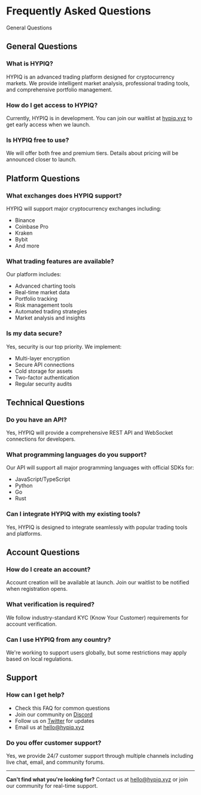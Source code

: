 # Frequently Asked Questions

General Questions

## General Questions​

### What is HYPIQ?​

HYPIQ is an advanced trading platform designed for cryptocurrency markets. We provide intelligent market analysis, professional trading tools, and comprehensive portfolio management.

### How do I get access to HYPIQ?​

Currently, HYPIQ is in development. You can join our waitlist at [hypiq.xyz](https://hypiq.xyz) to get early access when we launch.

### Is HYPIQ free to use?​

We will offer both free and premium tiers. Details about pricing will be announced closer to launch.

## Platform Questions​

### What exchanges does HYPIQ support?​

HYPIQ will support major cryptocurrency exchanges including:

  * Binance
  * Coinbase Pro
  * Kraken
  * Bybit
  * And more

### What trading features are available?​

Our platform includes:

  * Advanced charting tools
  * Real-time market data
  * Portfolio tracking
  * Risk management tools
  * Automated trading strategies
  * Market analysis and insights

### Is my data secure?​

Yes, security is our top priority. We implement:

  * Multi-layer encryption
  * Secure API connections
  * Cold storage for assets
  * Two-factor authentication
  * Regular security audits

## Technical Questions​

### Do you have an API?​

Yes, HYPIQ will provide a comprehensive REST API and WebSocket connections for developers.

### What programming languages do you support?​

Our API will support all major programming languages with official SDKs for:

  * JavaScript/TypeScript
  * Python
  * Go
  * Rust

### Can I integrate HYPIQ with my existing tools?​

Yes, HYPIQ is designed to integrate seamlessly with popular trading tools and platforms.

## Account Questions​

### How do I create an account?​

Account creation will be available at launch. Join our waitlist to be notified when registration opens.

### What verification is required?​

We follow industry-standard KYC (Know Your Customer) requirements for account verification.

### Can I use HYPIQ from any country?​

We're working to support users globally, but some restrictions may apply based on local regulations.

## Support​

### How can I get help?​

  * Check this FAQ for common questions
  * Join our community on [Discord](https://discord.gg/hypiq)
  * Follow us on [Twitter](https://x.com/hypiq_hl) for updates
  * Email us at [hello@hypiq.xyz](mailto:hello@hypiq.xyz)

### Do you offer customer support?​

Yes, we provide 24/7 customer support through multiple channels including live chat, email, and community forums.

* * *

**Can't find what you're looking for?** Contact us at [hello@hypiq.xyz](mailto:hello@hypiq.xyz) or join our community for real-time support.